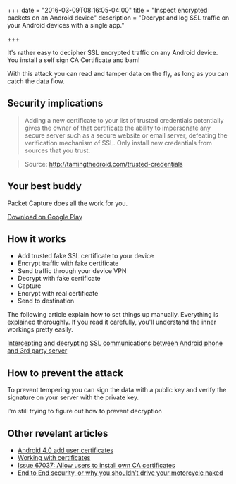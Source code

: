 +++
date = "2016-03-09T08:16:05-04:00"
title = "Inspect encrypted packets on an Android device"
description = "Decrypt and log SSL traffic on your Android devices with a single app."

+++

It's rather easy to decipher SSL encrypted traffic on any Android device. You install a self sign CA Certificate and bam!

With this attack you can read and tamper data on the fly, as long as you can catch the data flow.

## Security implications

> Adding a new certificate to your list of trusted credentials potentially gives the owner of that certificate the ability to impersonate any secure server such as a secure website or email server, defeating the verification mechanism of SSL. Only install new credentials from sources that you trust.

> Source: http://tamingthedroid.com/trusted-credentials

## Your best buddy

Packet Capture does all the work for you.

[Download on Google Play](https://play.google.com/store/apps/details?id=app.greyshirts.sslcapture)

## How it works

* Add trusted fake SSL certificate to your device
* Encrypt traffic with fake certificate
* Send traffic through your device VPN
* Decrypt with fake certificate
* Capture
* Encrypt with real certificate
* Send to destination

The following article explain how to set things up manually. Everything is explained thoroughly. If you read it carefully, you'll understand the inner workings pretty easily.

[Intercepting and decrypting SSL communications between Android phone and 3rd party server](http://www.myhowto.org/java/81-intercepting-and-decrypting-ssl-communications-between-android-phone-and-3rd-party-server/)

## How to prevent the attack

To prevent tempering you can sign the data with a public key and verify the signature on your server with the private key.

I'm still trying to figure out how to prevent decryption

## Other revelant articles

* [Android 4.0 add user certificates](http://android.stackexchange.com/questions/57976/how-do-i-install-a-user-certificate?answertab=votes#tab-top)
* [Working with certificates](https://support.google.com/nexus/answer/2844832?hl=en)
* [Issue 67037:   Allow users to install own CA certificates](https://code.google.com/p/android/issues/detail?id=67037)
* [End to End security, or why you shouldn’t drive your motorcycle naked](http://www.cloudidentity.com/blog/2005/04/25/end-to-end-security-or-why-you-shouldn-t-drive-your-motorcycle-naked/)

